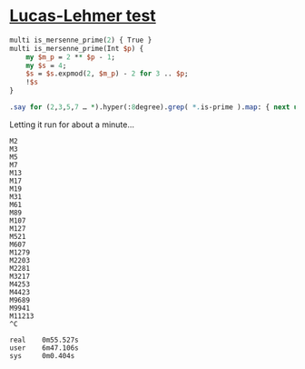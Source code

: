 [1]: https://rosettacode.org/wiki/Lucas-Lehmer_test

# [Lucas-Lehmer test][1]



```perl
multi is_mersenne_prime(2) { True }
multi is_mersenne_prime(Int $p) {
    my $m_p = 2 ** $p - 1;
    my $s = 4;
    $s = $s.expmod(2, $m_p) - 2 for 3 .. $p;
    !$s
}

.say for (2,3,5,7 … *).hyper(:8degree).grep( *.is-prime ).map: { next unless .&is_mersenne_prime; "M$_" };
```


Letting it run for about a minute...


```
M2
M3
M5
M7
M13
M17
M19
M31
M61
M89
M107
M127
M521
M607
M1279
M2203
M2281
M3217
M4253
M4423
M9689
M9941
M11213
^C

real    0m55.527s
user    6m47.106s
sys     0m0.404s
```
